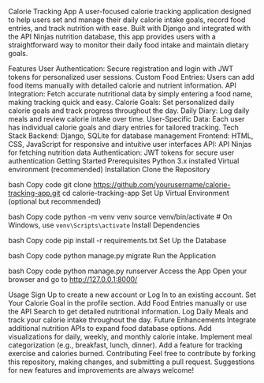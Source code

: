 Calorie Tracking App
A user-focused calorie tracking application designed to help users set and manage their daily calorie intake goals, record food entries, and track nutrition with ease. Built with Django and integrated with the API Ninjas nutrition database, this app provides users with a straightforward way to monitor their daily food intake and maintain dietary goals.

Features
User Authentication: Secure registration and login with JWT tokens for personalized user sessions.
Custom Food Entries: Users can add food items manually with detailed calorie and nutrient information.
API Integration: Fetch accurate nutritional data by simply entering a food name, making tracking quick and easy.
Calorie Goals: Set personalized daily calorie goals and track progress throughout the day.
Daily Diary: Log daily meals and review calorie intake over time.
User-Specific Data: Each user has individual calorie goals and diary entries for tailored tracking.
Tech Stack
Backend: Django, SQLite for database management
Frontend: HTML, CSS, JavaScript for responsive and intuitive user interfaces
API: API Ninjas for fetching nutrition data
Authentication: JWT tokens for secure user authentication
Getting Started
Prerequisites
Python 3.x installed
Virtual environment (recommended)
Installation
Clone the Repository

bash
Copy code
git clone https://github.com/yourusername/calorie-tracking-app.git
cd calorie-tracking-app
Set Up Virtual Environment (optional but recommended)

bash
Copy code
python -m venv venv
source venv/bin/activate  # On Windows, use `venv\Scripts\activate`
Install Dependencies

bash
Copy code
pip install -r requirements.txt
Set Up the Database

bash
Copy code
python manage.py migrate
Run the Application

bash
Copy code
python manage.py runserver
Access the App
Open your browser and go to http://127.0.0.1:8000/

Usage
Sign Up to create a new account or Log In to an existing account.
Set Your Calorie Goal in the profile section.
Add Food Entries manually or use the API Search to get detailed nutritional information.
Log Daily Meals and track your calorie intake throughout the day.
Future Enhancements
Integrate additional nutrition APIs to expand food database options.
Add visualizations for daily, weekly, and monthly calorie intake.
Implement meal categorization (e.g., breakfast, lunch, dinner).
Add a feature for tracking exercise and calories burned.
Contributing
Feel free to contribute by forking this repository, making changes, and submitting a pull request. Suggestions for new features and improvements are always welcome!
